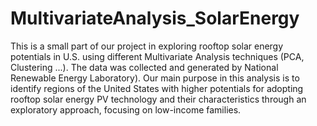 # MultivariateAnalysis_SolarEnergy
This is a small part of our project in exploring rooftop solar energy potentials in U.S. using different Multivariate Analysis techniques (PCA, Clustering ...). The data was collected and generated by National Renewable Energy Laboratory). 
Our main purpose in this analysis is to identify regions of the United States with higher potentials for adopting rooftop solar energy PV technology and their characteristics through an exploratory approach, focusing on low-income families.
